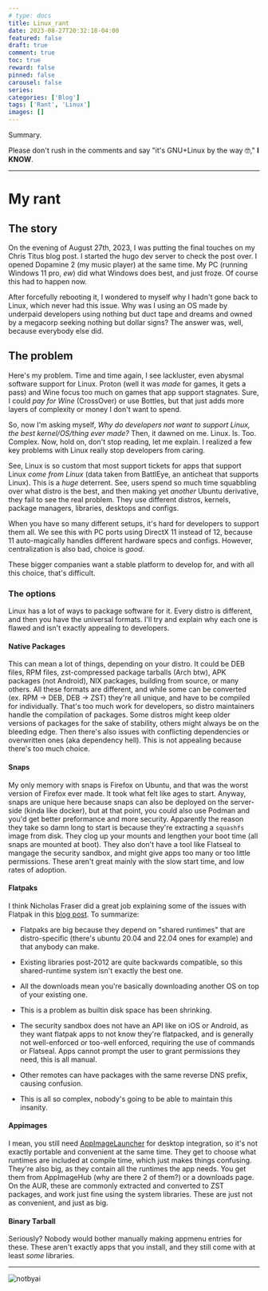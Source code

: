 ```yaml
---
# type: docs 
title: Linux_rant
date: 2023-08-27T20:32:18-04:00
featured: false
draft: true
comment: true
toc: true
reward: false
pinned: false
carousel: false
series:
categories: ['Blog']
tags: ['Rant', 'Linux']
images: []
---
```


Summary.

<!--more-->

Please don't rush in the comments and say "it's GNU+Linux by the way 🤓," **I KNOW**.

-----

# My rant

## The story

On the evening of August 27th, 2023, I was putting the final touches on my Chris Titus blog post. I started the hugo dev server to check the post over. I opened Dopamine 2 (my music player) at the same time. My PC (running Windows 11 pro, *ew*) did what Windows does best, and just froze. Of course this had to happen now.

After forcefully rebooting it, I wondered to myself why I hadn't gone back to Linux, which never had this issue. Why was I using an OS made by underpaid developers using nothing but duct tape and dreams and owned by a megacorp seeking nothing but dollar signs? The answer was, well, because everybody else did.

## The problem

Here's my problem. Time and time again, I see lackluster, even abysmal software support for Linux. Proton (well it was *made* for games, it gets a pass) and Wine focus too much on games that app support stagnates. Sure, I could *pay for Wine* (CrossOver) or use Bottles, but that just adds more layers of complexity or money I don't want to spend.

So, now I'm asking myself, *Why do developers not want to support Linux, the best kernel/OS/thing ever made?* Then, it dawned on me. Linux. Is. Too. Complex. Now, hold on, don't stop reading, let me explain. I realized a few key problems with Linux really stop developers from caring.

See, Linux is so custom that most support tickets for apps that support Linux *come from Linux* (data taken from BattlEye, an anticheat that supports Linux). This is a *huge* deterrent. See, users spend so much time squabbling over what distro is the best, and then making yet *another* Ubuntu derivative, they fail to see the real problem. They use different distros, kernels, package managers, libraries, desktops and configs.

When you have so many different setups, it's hard for developers to support them all. We see this with PC ports using DirectX 11 instead of 12, because 11 auto-magically handles different hardware specs and configs. However, centralization is also bad, choice is *good*.

These bigger companies want a stable platform to develop for, and with all this choice, that's difficult.

### The options

Linux has a lot of ways to package software for it. Every distro is different, and then you have the universal formats. I'll try and explain why each one is flawed and isn't exactly appealing to developers.

#### Native Packages

This can mean a lot of things, depending on your distro. It could be DEB files, RPM files, zst-compressed package tarballs (Arch btw), APK packages (not Android), NIX packages, building from source, or many others. All these formats are different, and while some can be converted (ex. RPM -> DEB, DEB -> ZST) they're all unique, and have to be compiled for individually. That's too much work for developers, so distro maintainers handle the compilation of packages. Some distros might keep older versions of packages for the sake of stability, others might always be on the bleeding edge. Then there's also issues with conflicting dependencies or overwritten ones (aka dependency hell). This is not appealing because there's too much choice.

#### Snaps

My only memory with snaps is Firefox on Ubuntu, and that was the worst version of Firefox ever made. It took what felt like ages to start. Anyway, snaps are unique here because snaps can also be deployed on the server-side (kinda like docker), but at that point, you could also use Podman and you'd get better preformance and more security. Apparently the reason they take so damn long to start is because they're extracting a `squashfs` image from disk. They clog up your mounts and lengthen your boot time (all snaps are mounted at boot). They also don't have a tool like Flatseal to mangage the security sandbox, and might give apps too many or too little permissions. These aren't great mainly with the slow start time, and low rates of adoption.

#### Flatpaks

I think Nicholas Fraser did a great job explaining some of the issues with Flatpak in this [blog post](https://ludocode.com/blog/flatpak-is-not-the-future). To summarize:

- Flatpaks are big because they depend on "shared runtimes" that are distro-specific (there's ubuntu 20.04 and 22.04 ones for example) and that anybody can make.

- Existing libraries post-2012 are quite backwards compatible, so this shared-runtime system isn't exactly the best one.

- All the downloads mean you're basically downloading another OS on top of your existing one.

- This is a problem as builtin disk space has been shrinking.

- The security sandbox does not have an API like on iOS or Android, as they want flatpak apps to not know they're flatpacked, and is generally not well-enforced or too-well enforced, requiring the use of commands or Flatseal. Apps cannot prompt the user to grant permissions they need, this is all manual.

- Other remotes can have packages with the same reverse DNS prefix, causing confusion.

- This is all so complex, nobody's going to be able to maintain this insanity.

#### Appimages

I mean, you still need [AppImageLauncher](https://github.com/TheAssassin/AppImageLauncher) for desktop integration, so it's not exactly portable and convenient at the same time. They get to choose what runtimes are included at compile time, which just makes things confusing. They're also big, as they contain all the runtimes the app needs. You get them from AppImageHub (why are there 2 of them?) or a downloads page. On the AUR, these are commonly extracted and converted to ZST packages, and work just fine using the system libraries. These are just not as convenient, and just as big.

#### Binary Tarball

Seriously? Nobody would bother manually making appmenu entries for these. These aren't exactly apps that you install, and they still come with at least *some* libraries.

-------

![notbyai](https://asterisk.is-from.space/r/human.png)
